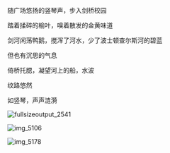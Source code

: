 

随广场悠扬的竖琴声，步入剑桥校园

踏着揉碎的榆叶，嗅着散发的金黄味道

剑河闲荡鸭鹅，搅浑了河水，少了波士顿查尔斯河的碧蓝

但也有沉思的气息

倚桥托腮，凝望河上的船，水波 

纹路悠然

如竖琴，声声涟漪


![fullsizeoutput_2541](https://user-images.githubusercontent.com/11972077/46915824-e87f9000-cfe3-11e8-8158-159fc5299022.jpeg)


![img_5106](https://user-images.githubusercontent.com/11972077/46915746-62af1500-cfe2-11e8-997f-1f3132ead92b.jpg)



![img_5178](https://user-images.githubusercontent.com/11972077/46915791-4790d500-cfe3-11e8-9f67-01d66fe512df.jpg)
